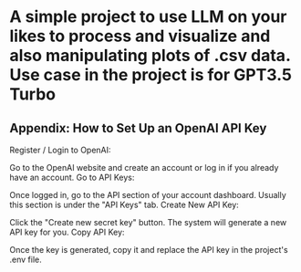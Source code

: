 # A simple project to use LLM on your likes to process and visualize and also manipulating plots of .csv data. Use case in the project is for GPT3.5 Turbo

## Appendix: How to Set Up an OpenAI API Key
Register / Login to OpenAI:

Go to the OpenAI website and create an account or log in if you already have an account.
Go to API Keys:

Once logged in, go to the API section of your account dashboard. Usually this section is under the "API Keys" tab.
Create New API Key:

Click the "Create new secret key" button. The system will generate a new API key for you.
Copy API Key:

Once the key is generated, copy it and replace the API key in the project's .env file.